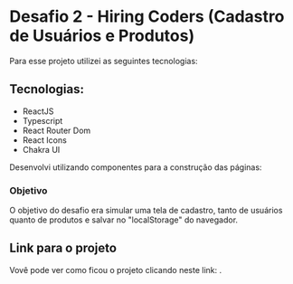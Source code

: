 # Desafio 2 - Hiring Coders (Cadastro de Usuários e Produtos)

Para esse projeto utilizei as seguintes tecnologias:

## Tecnologias:

- ReactJS
- Typescript
- React Router Dom
- React Icons
- Chakra UI

Desenvolvi utilizando componentes para a construção das páginas:

### Objetivo

O objetivo do desafio era simular uma tela de cadastro, tanto de usuários quanto de produtos e salvar no "localStorage" do navegador.



## Link para o projeto

Vovê pode ver como ficou o projeto clicando neste link: []().


